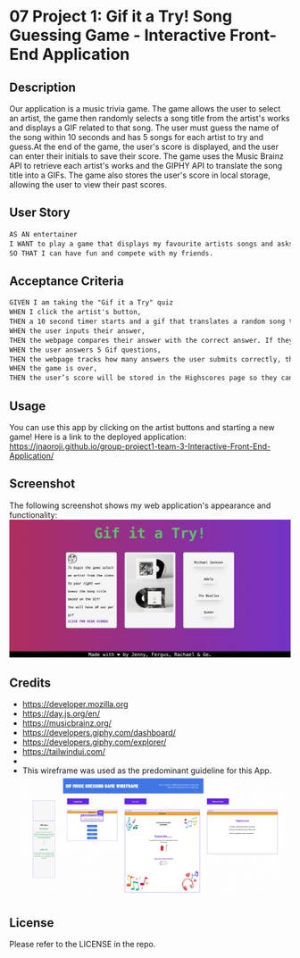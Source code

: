 # 07 Project 1: Gif it a Try! Song Guessing Game - Interactive Front-End Application

## Description

Our application is a music trivia game. The game allows the user to select an artist, the game then randomly selects a song title from the artist's works and displays a GIF related to that song. The user must guess the name of the song within 10 seconds and has 5 songs for each artist to try and guess.At the end of the game, the user's score is displayed, and the user can enter their initials to save their score. The game uses the Music Brainz API to retrieve each artist's works and the GIPHY API to translate the song title into a GIFs. The game also stores the user's score in local storage, allowing the user to view their past scores.

## User Story

```md
AS AN entertainer
I WANT to play a game that displays my favourite artists songs and asks me to identitfy the song based on a related giphy video.
SO THAT I can have fun and compete with my friends.
```

## Acceptance Criteria

```md
GIVEN I am taking the "Gif it a Try" quiz
WHEN I click the artist's button,
THEN a 10 second timer starts and a gif that translates a random song title is displayed on screen.
WHEN the user inputs their answer,
THEN the webpage compares their answer with the correct answer. If they match the webpage displays “correct”/”incorrect” in a modal Pop up, respectively.
WHEN the user answers 5 Gif questions, 
THEN the webpage tracks how many answers the user submits correctly, the webpage then displays the user’s score / 5 in a modal pop up
WHEN the game is over,
THEN the user’s score will be stored in the Highscores page so they can see how many they got right and compete with their friends.
```

## Usage
You can use this app by clicking on the artist buttons and starting a new game!
Here is a link to the deployed application:  https://jnaoroji.github.io/group-project1-team-3-Interactive-Front-End-Application/

## Screenshot

The following screenshot shows my web application's appearance and functionality:
![this is the screenshot of my application, colour coded hours with schedule for the work day](./assets/images/screenshot.png)

## Credits

* https://developer.mozilla.org
* https://day.js.org/en/ 
* https://musicbrainz.org/
* https://developers.giphy.com/dashboard/
* https://developers.giphy.com/explorer/
* https://tailwindui.com/
* 
* This wireframe was used as the predominant guideline for this App.
![Wireframe for gif it a try app](./assets/images/wireframescreenshot.png)

## License

Please refer to the LICENSE in the repo.

